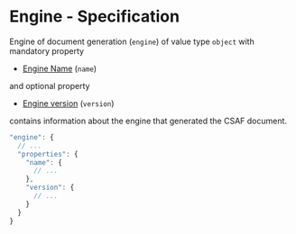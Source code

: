 # Engine - Specification

Engine of document generation (`engine`) of value type `object` with mandatory property

* [Engine Name](engine/name-spec.en.md) (`name`)

and optional property

* [Engine version](engine/version-spec.en.md) (`version`)

contains information about the engine that generated the CSAF document.

```javascript
"engine": {
  // ...
  "properties": {
    "name": {
      // ...
    },
    "version": {
      // ...
    }
  }
}
```

